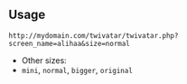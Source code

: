 ## Usage

`http://mydomain.com/twivatar/twivatar.php?screen_name=alihaa&size=normal`

* Other sizes:
* `mini`, `normal`, `bigger`, `original`
